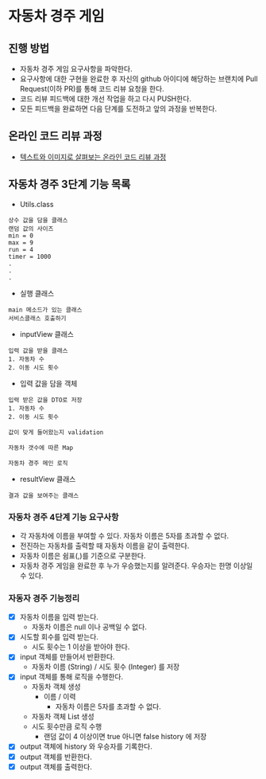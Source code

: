 # 자동차 경주 게임
## 진행 방법
* 자동차 경주 게임 요구사항을 파악한다.
* 요구사항에 대한 구현을 완료한 후 자신의 github 아이디에 해당하는 브랜치에 Pull Request(이하 PR)를 통해 코드 리뷰 요청을 한다.
* 코드 리뷰 피드백에 대한 개선 작업을 하고 다시 PUSH한다.
* 모든 피드백을 완료하면 다음 단계를 도전하고 앞의 과정을 반복한다.

## 온라인 코드 리뷰 과정
* [텍스트와 이미지로 살펴보는 온라인 코드 리뷰 과정](https://github.com/next-step/nextstep-docs/tree/master/codereview)

## 자동차 경주 3단계 기능 목록
- Utils.class
```
상수 값을 담을 클래스
랜덤 값의 사이즈
min = 0
max = 9
run = 4
timer = 1000 
.
.
.
```
- 실행 클래스
```
main 메소드가 있는 클래스
서비스클래스 호출하기
```
- inputView 클래스
```
입력 값을 받을 클래스
1. 자동차 수
2. 이동 시도 횟수
```
- 입력 값을 담을 객체
```
입력 받은 값을 DTO로 저장
1. 자동차 수
2. 이동 시도 횟수

값이 맞게 들어왔는지 validation

자동차 갯수에 따른 Map

자동차 경주 메인 로직
```
- resultView 클래스
```
결과 값을 보여주는 클래스
```

### 자동차 경주 4단계 기능 요구사항
- 각 자동차에 이름을 부여할 수 있다. 자동차 이름은 5자를 초과할 수 없다.
- 전진하는 자동차를 출력할 때 자동차 이름을 같이 출력한다.
- 자동차 이름은 쉼표(,)를 기준으로 구분한다.
- 자동차 경주 게임을 완료한 후 누가 우승했는지를 알려준다. 우승자는 한명 이상일 수 있다.

### 자동자 경주 기능정리
- [x] 자동차 이름을 입력 받는다.
    - 자동차 이름은 null 이나 공백일 수 없다.
- [x] 시도할 회수를 입력 받는다.
    - 시도 횟수는 1 이상을 받아야 한다.
- [x] input 객체를 만들어서 반환한다.
    - 자동차 이름 (String) / 시도 횟수 (Integer) 를 저장
- [x] input 객체를 통해 로직을 수행한다.
    - 자동차 객체 생성
        - 이름 / 이력
            - 자동차 이름은 5자를 초과할 수 없다.
    - 자동차 객체 List 생성
    - 시도 횟수만큼 로직 수행
        - 랜덤 값이 4 이상이면 true 아니면 false history 에 저장
- [x] output 객체에 history 와 우승자를 기록한다.
- [x] output 객체를 반환한다.
- [x] output 객체를 출력한다.